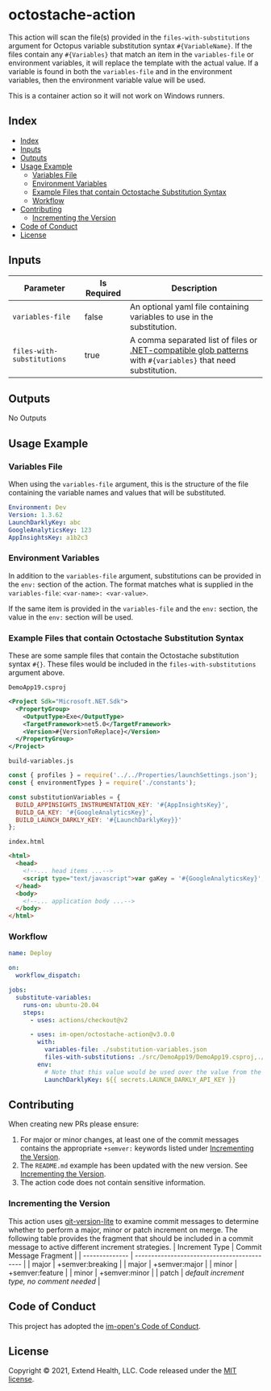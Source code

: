 # octostache-action

This action will scan the file(s) provided in the `files-with-substitutions` argument for Octopus variable substitution syntax `#{VariableName}`.  If the files contain any `#{Variables}` that match an item in the `variables-file` or environment variables, it will replace the template with the actual value. If a variable is found in both the `variables-file` and in the environment variables, then the environment variable value will be used.

This is a container action so it will not work on Windows runners.

## Index

- [Index](#index)
- [Inputs](#inputs)
- [Outputs](#outputs)
- [Usage Example](#usage-example)
  - [Variables File](#variables-file)
  - [Environment Variables](#environment-variables)
  - [Example Files that contain Octostache Substitution Syntax](#example-files-that-contain-octostache-substitution-syntax)
  - [Workflow](#workflow)
- [Contributing](#contributing)
  - [Incrementing the Version](#incrementing-the-version)
- [Code of Conduct](#code-of-conduct)
- [License](#license)

## Inputs

| Parameter                  | Is Required | Description                                                                                                                                                                                                                                  |
| -------------------------- | ----------- | -------------------------------------------------------------------------------------------------------------------------------------------------------------------------------------------------------------------------------------------- |
| `variables-file`           | false       | An optional yaml file containing variables to use in the substitution.                                                                                                                                                                       |
| `files-with-substitutions` | true        | A comma separated list of files or [.NET-compatible glob patterns](https://docs.microsoft.com/en-us/dotnet/api/microsoft.extensions.filesystemglobbing.matcher?view=dotnet-plat-ext-6.0#remarks) with `#{variables}` that need substitution. |

## Outputs

No Outputs

## Usage Example

### Variables File
When using the `variables-file` argument, this is the structure of the file containing the variable names and values that will be substituted.
```yaml
Environment: Dev
Version: 1.3.62
LaunchDarklyKey: abc
GoogleAnalyticsKey: 123
AppInsightsKey: a1b2c3
```

### Environment Variables
In addition to the `variables-file` argument, substitutions can be provided in the `env:` section of the action.  The format matches what is supplied in the `variables-file`: `<var-name>: <var-value>`.

If the same item is provided in the `variables-file` and the `env:` section, the value in the `env:` section will be used.

### Example Files that contain Octostache Substitution Syntax
These are some sample files that contain the Octostache substitution syntax `#{}`.  These files would be included in the `files-with-substitutions` argument above.

`DemoApp19.csproj`
```xml
<Project Sdk="Microsoft.NET.Sdk">
  <PropertyGroup>
    <OutputType>Exe</OutputType>
    <TargetFramework>net5.0</TargetFramework>
    <Version>#{VersionToReplace}</Version>
  </PropertyGroup>
</Project>
```

`build-variables.js`
```js
const { profiles } = require('../../Properties/launchSettings.json');
const { environmentTypes } = require('./constants');

const substitutionVariables = {
  BUILD_APPINSIGHTS_INSTRUMENTATION_KEY: '#{AppInsightsKey}',
  BUILD_GA_KEY: '#{GoogleAnalyticsKey}',
  BUILD_LAUNCH_DARKLY_KEY: '#{LaunchDarklyKey}}'
};
```

`index.html`
```html
<html>
  <head>
    <!--... head items ...-->
    <script type="text/javascript">var gaKey = '#{GoogleAnalyticsKey}';</script>
  </head>
  <body>
    <!--... application body ...-->
  </body>
</html>
```

### Workflow

```yml
name: Deploy

on:
  workflow_dispatch:

jobs:
  substitute-variables:
    runs-on: ubuntu-20.04
    steps:
      - uses: actions/checkout@v2

      - uses: im-open/octostache-action@v3.0.0
        with:
          variables-file: ./substitution-variables.json
          files-with-substitutions: ./src/DemoApp19/DemoApp19.csproj,./src/DemoApp19/Bff/FrontEnd/scripts/build-variables.js,./src/**/*.html
        env:
          # Note that this value would be used over the value from the example variables file
          LaunchDarklyKey: ${{ secrets.LAUNCH_DARKLY_API_KEY }}
```


## Contributing

When creating new PRs please ensure:
1. For major or minor changes, at least one of the commit messages contains the appropriate `+semver:` keywords listed under [Incrementing the Version](#incrementing-the-version).
2. The `README.md` example has been updated with the new version.  See [Incrementing the Version](#incrementing-the-version).
3. The action code does not contain sensitive information.

### Incrementing the Version

This action uses [git-version-lite] to examine commit messages to determine whether to perform a major, minor or patch increment on merge.  The following table provides the fragment that should be included in a commit message to active different increment strategies.
| Increment Type | Commit Message Fragment                     |
| -------------- | ------------------------------------------- |
| major          | +semver:breaking                            |
| major          | +semver:major                               |
| minor          | +semver:feature                             |
| minor          | +semver:minor                               |
| patch          | *default increment type, no comment needed* |

## Code of Conduct

This project has adopted the [im-open's Code of Conduct](https://github.com/im-open/.github/blob/master/CODE_OF_CONDUCT.md).

## License

Copyright &copy; 2021, Extend Health, LLC. Code released under the [MIT license](LICENSE).

[git-version-lite]: https://github.com/im-open/git-version-lite
[Authenticating to GitHub Packages - nuget]: https://docs.github.com/en/packages/working-with-a-github-packages-registry/working-with-the-nuget-registry#authenticating-to-github-packages
[dotnet nuget add source]: https://docs.microsoft.com/en-us/dotnet/core/tools/dotnet-nuget-add-source
[Authenticating to GitHub Packages - npm]: https://docs.github.com/en/packages/working-with-a-github-packages-registry/working-with-the-npm-registry#authenticating-to-github-packages
[npm private packages in ci/cd workflow]: https://docs.npmjs.com/using-private-packages-in-a-ci-cd-workflow
